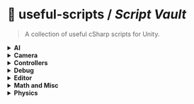 # 📘 useful-scripts / *Script Vault*

> A collection of useful cSharp scripts for Unity.

<details>
<summary><b>AI</b></summary>

- [Coming Soon](https://github.com/SpawnCampGames/Useful-Scripts/blob/master/readme.md)
</details>

<details>
<summary><b>Camera</b></summary>

- [Coming Soon](https://github.com/SpawnCampGames/Useful-Scripts/blob/master/readme.md)
</details>

<details>
<summary><b>Controllers</b></summary>

- [Coming Soon](https://github.com/SpawnCampGames/Useful-Scripts/blob/master/readme.md)
</details>

<details>
<summary><b>Debug</b></summary>
  
- [GlobalTransform.cs](https://gist.github.com/SpawnCampGames/2b21e67cf1b0c45ebc4a00284b32f758) - Variables that show Global Positions, Rotations, and Scales
- [WriteOnScreen.cs](https://gist.github.com/SpawnCampGames/9a6e12c2f559e7dbfdaaeb5bd5be3238) - Uses Unity's OnGUI to write string on the screen
</details>

<details>
<summary><b>Editor</b></summary>

- [Coming Soon](https://github.com/SpawnCampGames/Useful-Scripts/blob/master/readme.md)
</details>

<details>
<summary><b>Math and Misc</b></summary>

- [Coming Soon](https://github.com/SpawnCampGames/Useful-Scripts/blob/master/readme.md)
</details>

<details>
<summary><b>Physics</b></summary>

- [3D Raycast Example 101](https://gist.github.com/SpawnCampGames/b15b7a831d187fc762b724f870fdacfd) - Example of 3D raycasting.
- [2D Raycast Example 101](https://gist.github.com/SpawnCampGames/add2676fcb418bab119964d6872eabd1) - Example of 2D raycasting.
- [RaycastTestWidget.cs](https://gist.github.com/SpawnCampGames/ee4fe5a2241c41f28f4a6cb07930c86f) - Tool for visualizing and testing raycasting operations within Unity projects
</details>
